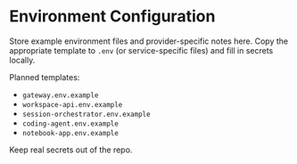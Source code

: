 # Environment Configuration

Store example environment files and provider-specific notes here. Copy the appropriate template to `.env` (or service-specific files) and fill in secrets locally.

Planned templates:
- `gateway.env.example`
- `workspace-api.env.example`
- `session-orchestrator.env.example`
- `coding-agent.env.example`
- `notebook-app.env.example`

Keep real secrets out of the repo.

